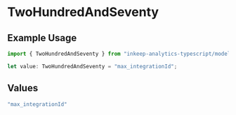 # TwoHundredAndSeventy

## Example Usage

```typescript
import { TwoHundredAndSeventy } from "inkeep-analytics-typescript/models/operations";

let value: TwoHundredAndSeventy = "max_integrationId";
```

## Values

```typescript
"max_integrationId"
```